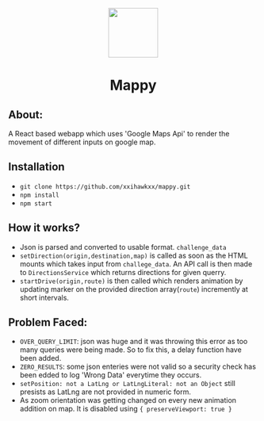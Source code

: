 <p align="center">
<img src="https://raw.githubusercontent.com/xxihawkxx/mappy/master/markers/car-top.png" width="100"/>
<h1 align="center">Mappy</h1>
</p>

## About:
A React based webapp which uses 'Google Maps Api' to render the movement of different inputs on google map.

## Installation
* ```git clone https://github.com/xxihawkxx/mappy.git```
* ``` npm install ```
* ``` npm start ```

## How it works?
* Json is parsed and converted to usable format. ```challenge_data```
* ```setDirection(origin,destination,map)``` is called as soon as the HTML mounts which takes input from ```challege_data```. An API call is then made to ```DirectionsService``` which returns directions for given querry.
* ```startDrive(origin,route)``` is then called which renders animation by updating marker on the provided direction array(```route```) incremently at short intervals.

## Problem Faced:
* ```OVER_QUERY_LIMIT```: json was huge and it was throwing this error as too many queries were being made. So to fix this, a delay function have been added.
* ```ZERO_RESULTS```: some json enteries were not valid so a security check has been edded to log 'Wrong Data' everytime they occurs.
* ```setPosition: not a LatLng or LatLngLiteral: not an Object``` still presists as LatLng are not provided in numeric form.
* As zoom orientation was getting changed on every new animation addition on map. It is disabled using ```{ preserveViewport: true }``` 
